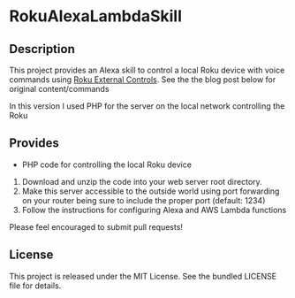 RokuAlexaLambdaSkill
====================
## Description

This project provides an Alexa skill to control a local Roku device with voice commands using <a href="https://sdkdocs.roku.com/display/sdkdoc/External+Control+Guide">Roku External Controls</a>.  See the the blog post below for original content/commands

In this version I used PHP for the server on the local network controlling the Roku

## Provides

  * PHP code for controlling the local Roku device

1. Download and unzip the code into your web server root directory.
2. Make this server accessible to the outside world using port forwarding on your router being sure to include the proper port (default: 1234)
3. Follow the instructions for configuring Alexa and AWS Lambda functions

Please feel encouraged to submit pull requests!

## License

This project is released under the MIT License. See the bundled LICENSE file for
details.
